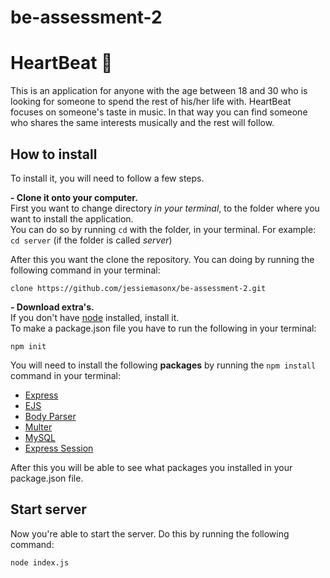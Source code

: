 # be-assessment-2 
# HeartBeat 💜

This is an application for anyone with the age between 18 and 30 who is looking for someone to spend the rest of his/her life with. HeartBeat focuses on someone's taste in music. In that way you can find someone who shares the same interests musically and the rest will follow. 

## How to install

To install it, you will need to follow a few steps.

__- Clone it onto your computer.__  
First you want to change directory *in your terminal*, to the folder where you want to install the application.  
You can do so by running `cd` with the folder, in your terminal. For example:  
```cd server``` (if the folder is called *server*)

After this you want the clone the repository. You can doing by running the following command in your terminal:
```
clone https://github.com/jessiemasonx/be-assessment-2.git
```

__- Download extra's.__  
If you don't have [node](https://github.com/cmda-be/course-17-18/blob/master/week-2.md#node) installed, install it.  
To make a package.json file you have to run the following in your terminal:
```
npm init
```
You will need to install the following __packages__ by running the `npm install` command in your terminal:
* [Express](https://github.com/expressjs/express)
* [EJS](https://github.com/tj/ejs)
* [Body Parser](https://github.com/expressjs/body-parser)
* [Multer](https://github.com/expressjs/multer)
* [MySQL](https://github.com/mysqljs/mysql)
* [Express Session](https://github.com/expressjs/session)

After this you will be able to see what packages you installed in your package.json file.

## Start server
Now you're able to start the server. Do this by running the following command:  
```
node index.js
```





  
